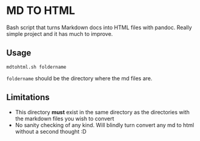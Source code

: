 # MD TO HTML

Bash script that turns Markdown docs into HTML files with pandoc. Really simple project and it has much to improve.

## Usage

`mdtohtml.sh foldername`

`foldername` should be the directory where the md files are.

## Limitations

* This directory **must** exist in the same directory as the directories with the markdown files you wish to convert
* No sanity checking of any kind. Will blindly turn convert any md to html without a second thought :D 

